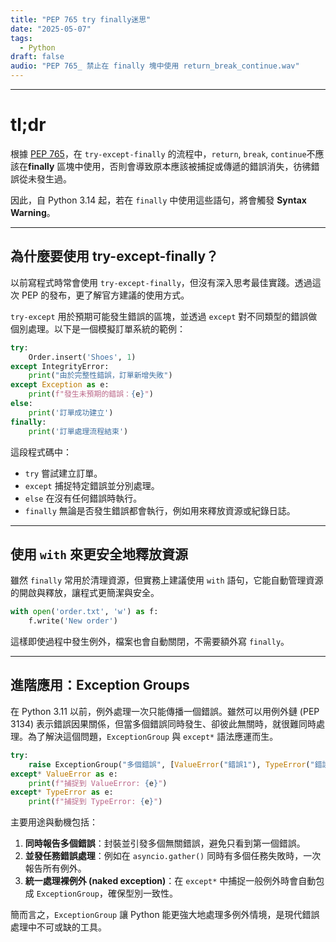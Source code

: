 ```yaml
---
title: "PEP 765 try finally迷思"
date: "2025-05-07"
tags: 
  - Python
draft: false
audio: "PEP 765_ 禁止在 finally 塊中使用 return_break_continue.wav"
---
```


---

# tl;dr

根據 [PEP 765](https://peps.python.org/pep-0765/)，在 `try-except-finally` 的流程中，`return`, `break`, `continue`不應該在**finally** 區塊中使用，否則會導致原本應該被捕捉或傳遞的錯誤消失，彷彿錯誤從未發生過。

因此，自 Python 3.14 起，若在 `finally` 中使用這些語句，將會觸發 **Syntax Warning**。

---

## 為什麼要使用 try-except-finally？

以前寫程式時常會使用 `try-except-finally`，但沒有深入思考最佳實踐。透過這次 PEP 的發布，更了解官方建議的使用方式。

`try-except` 用於預期可能發生錯誤的區塊，並透過 `except` 對不同類型的錯誤做個別處理。以下是一個模擬訂單系統的範例：

```python
try:
    Order.insert('Shoes', 1)
except IntegrityError:
    print("由於完整性錯誤，訂單新增失敗")
except Exception as e:
    print(f"發生未預期的錯誤：{e}")
else:
    print('訂單成功建立')
finally:
    print('訂單處理流程結束')
```

這段程式碼中：

* `try` 嘗試建立訂單。
* `except` 捕捉特定錯誤並分別處理。
* `else` 在沒有任何錯誤時執行。
* `finally` 無論是否發生錯誤都會執行，例如用來釋放資源或紀錄日誌。

---

## 使用 `with` 來更安全地釋放資源

雖然 `finally` 常用於清理資源，但實務上建議使用 `with` 語句，它能自動管理資源的開啟與釋放，讓程式更簡潔與安全。

```python
with open('order.txt', 'w') as f:
    f.write('New order')
```

這樣即使過程中發生例外，檔案也會自動關閉，不需要額外寫 `finally`。

---

## 進階應用：Exception Groups

在 Python 3.11 以前，例外處理一次只能傳播一個錯誤。雖然可以用例外鏈 (PEP 3134) 表示錯誤因果關係，但當多個錯誤同時發生、卻彼此無關時，就很難同時處理。為了解決這個問題，`ExceptionGroup` 與 `except*` 語法應運而生。

```python
try:
    raise ExceptionGroup("多個錯誤", [ValueError("錯誤1"), TypeError("錯誤2")])
except* ValueError as e:
    print(f"捕捉到 ValueError: {e}")
except* TypeError as e:
    print(f"捕捉到 TypeError: {e}")
```

主要用途與動機包括：

1. **同時報告多個錯誤**：封裝並引發多個無關錯誤，避免只看到第一個錯誤。
2. **並發任務錯誤處理**：例如在 `asyncio.gather()` 同時有多個任務失敗時，一次報告所有例外。
3. **統一處理裸例外 (naked exception)**：在 `except*` 中捕捉一般例外時會自動包成 `ExceptionGroup`，確保型別一致性。

簡而言之，`ExceptionGroup` 讓 Python 能更強大地處理多例外情境，是現代錯誤處理中不可或缺的工具。
